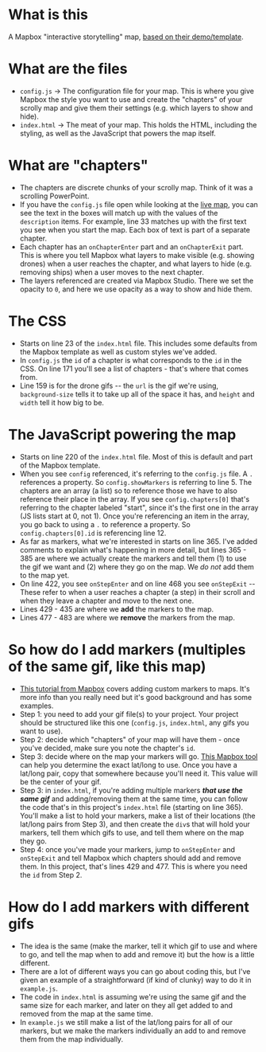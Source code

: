 # What is this

A Mapbox "interactive storytelling" map, [based on their demo/template](https://labs.mapbox.com/education/impact-tools/interactive-storytelling/). 

# What are the files
- `config.js` &rarr; The configuration file for your map. This is where you give Mapbox the style you want to use and create the "chapters" of your scrolly map and give them their settings (e.g. which layers to show and hide). 
- `index.html` &rarr; The meat of your map. This holds the HTML, including the styling, as well as the JavaScript that powers the map itself.

# What are "chapters"
- The chapters are discrete chunks of your scrolly map. Think of it was a scrolling PowerPoint.
- If you have the `config.js` file open while looking at the [live map](https://feat-taiwan-blockade-map--csis-cpower-viz.netlify.app/taiwan-blockade-map/scenario1/), you can see the text in the boxes will match up with the values of the `description` items. For example, line 33 matches up with the first text you see when you start the map. Each box of text is part of a separate chapter. 
- Each chapter has an `onChapterEnter` part and an `onChapterExit` part. This is where you tell Mapbox what layers to make visible (e.g. showing drones) when a user reaches the chapter, and what layers to hide (e.g. removing ships) when a user moves to the next chapter.
- The layers referenced are created via Mapbox Studio. There we set the opacity to `0`, and here we use opacity as a way to show and hide them. 

# The CSS
- Starts on line 23 of the `index.html` file. This includes some defaults from the Mapbox template as well as custom styles we've added. 
- In `config.js` the `id` of a chapter is what corresponds to the `id` in the CSS. On line 171 you'll see a list of chapters - that's where that comes from.
- Line 159 is for the drone gifs -- the `url` is the gif we're using, `background-size` tells it to take up all of the space it has, and `height` and `width` tell it how big to be.

# The JavaScript powering the map
- Starts on line 220 of the `index.html` file. Most of this is default and part of the Mapbox template. 
- When you see `config` referenced, it's referring to the `config.js` file. A `.` references a property. So `config.showMarkers` is referring to  line 5. The chapters are an array (a list) so to reference those we have to also reference their place in the array. If you see `config.chapters[0]` that's referring to the chapter labeled "start", since it's the first one in the array (JS lists start at 0, not 1). Once you're referencing an item in the array, you go back to using a `.` to reference a property. So `config.chapters[0].id` is referencing line 12.
- As far as markers, what we're interested in starts on line 365. I've added comments to explain what's happening in more detail, but lines 365 - 385 are where we actually create the markers and tell them (1) to use the gif we want and (2) where they go on the map. We *do not* add them to the map yet.
- On line 422, you see `onStepEnter` and on line 468 you see `onStepExit` -- These refer to when a user reaches a chapter (a step) in their scroll and when they leave a chapter and move to the next one. 
- Lines 429 - 435 are where we **add** the markers to the map.
- Lines 477 - 483 are where we **remove** the markers from the map.

# So how do I add markers (multiples of the same gif, like this map)
- [This tutorial from Mapbox](https://docs.mapbox.com/help/tutorials/custom-markers-gl-js/#add-html-markers) covers adding custom markers to maps. It's more info than you really need but it's good background and has some examples.
- Step 1: you need to add your gif file(s) to your project. Your project should be structured like this one (`config.js`, `index.html`, any gifs you want to use). 
- Step 2: decide which "chapters" of your map will have them - once you've decided, make sure you note the chapter's `id`.
- Step 3: decide where on the map your markers will go. [This Mapbox tool](https://labs.mapbox.com/location-helper/#3/40.78/-73.97) can help you determine the exact lat/long to use. Once you have a lat/long pair, copy that somewhere because you'll need it. This value will be the center of your gif.
- Step 3: in `index.html`, if you're adding multiple markers _**that use the same gif**_ and adding/removing them at the same time, you can follow the code that's in this project's `index.html` file (starting on line 365). You'll make a list to hold your markers, make a list of their locations (the lat/long pairs from Step 3), and then create the `div`s that will hold your markers, tell them which gifs to use, and tell them where on the map they go.
- Step 4: once you've made your markers, jump to `onStepEnter` and `onStepExit` and tell Mapbox which chapters should add and remove them. In this project, that's lines 429 and 477. This is where you need the `id` from Step 2. 

# How do I add markers with different gifs
- The idea is the same (make the marker, tell it which gif to use and where to go, and tell the map when to add and remove it) but the how is a little different.
- There are a lot of different ways you can go about coding this, but I've given an example of a straightforward (if kind of clunky) way to do it in `example.js`. 
- The code in `index.html` is assuming we're using the same gif and the same size for each marker, and later on they all get added to and removed from the map at the same time. 
- In `example.js` we still make a list of the lat/long pairs for all of our markers, but we make the markers individually an add to and remove them from the map individually. 

